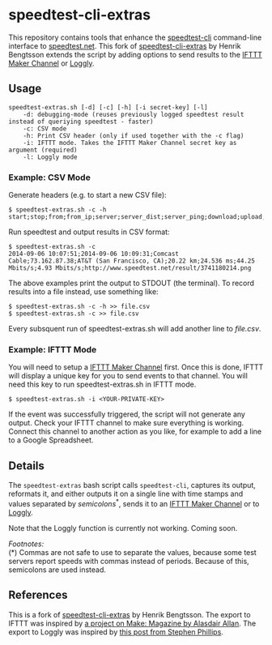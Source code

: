 # speedtest-cli-extras

This repository contains tools that enhance the [speedtest-cli] command-line interface to [speedtest.net].
This fork of [speedtest-cli-extras] by Henrik Bengtsson extends the script by adding options to send results to the
[IFTTT Maker Channel] or [Loggly].

## Usage

```
speedtest-extras.sh [-d] [-c] [-h] [-i secret-key] [-l]
    -d: debugging-mode (reuses previously logged speedtest result instead of queriying speedtest - faster)
    -c: CSV mode
    -h: Print CSV header (only if used together with the -c flag)
    -i: IFTTT mode. Takes the IFTTT Maker Channel secret key as argument (required)
    -l: Loggly mode
```

### Example: CSV Mode

Generate headers (e.g. to start a new CSV file):
```
$ speedtest-extras.sh -c -h
start;stop;from;from_ip;server;server_dist;server_ping;download;upload;share_url
```

Run speedtest and output results in CSV format:
```
$ speedtest-extras.sh -c
2014-09-06 10:07:51;2014-09-06 10:09:31;Comcast Cable;73.162.87.38;AT&T (San Francisco, CA);20.22 km;24.536 ms;44.25 Mbits/s;4.93 Mbits/s;http://www.speedtest.net/result/3741180214.png
```

The above examples print the output to STDOUT (the terminal). To record results into a file instead, use something like:
```
$ speedtest-extras.sh -c -h >> file.csv
$ speedtest-extras.sh -c >> file.csv
```
Every subsquent run of speedtest-extras.sh will add another line to _file.csv_.

### Example: IFTTT Mode

You will need to setup a [IFTTT Maker Channel] first. Once this is done, IFTTT will display a unique key for you to send
events to that channel. You will need this key to run speedtest-extras.sh in IFTTT mode.

```
$ speedtest-extras.sh -i <YOUR-PRIVATE-KEY>
```
If the event was successfully triggered, the script will not generate any output. Check your IFTTT channel to make sure everything is working. Connect this channel to another action as you like, for example to add a line to a Google Spreadsheet.

## Details

The `speedtest-extras` bash script calls `speedtest-cli`, captures its output, reformats it, and either outputs it on a single line with time stamps and values separated by _semicolons_<sup>*</sup>, sends it to an [IFTTT Maker Channel] or to [Loggly].

Note that the Loggly function is currently not working. Coming soon.

_Footnotes:_  
(*) Commas are not safe to use to separate the values, because some test servers report speeds with commas instead of periods.  Because of this, semicolons are used instead.

## References

This is a fork of [speedtest-cli-extras] by Henrik Bengtsson. 
The export to IFTTT was inspired by [a project on Make: Magazine by Alasdair Allan](http://makezine.com/projects/send-ticket-isp-when-your-internet-drops/).
The export to Loggly was inspired by [this post from Stephen Phillips](http://blog.scphillips.com/posts/2015/05/monitoring-broadband-speed-with-loggly/).


[speedtest-cli]: https://github.com/sivel/speedtest-cli
[speedtest.net]: http://www.speedtest.net/
[speedtest-cli-extras]: https://github.com/HenrikBengtsson/speedtest-cli-extras
[IFTTT Maker Channel]: https://ifttt.com/maker
[Loggly]: https://www.loggly.com